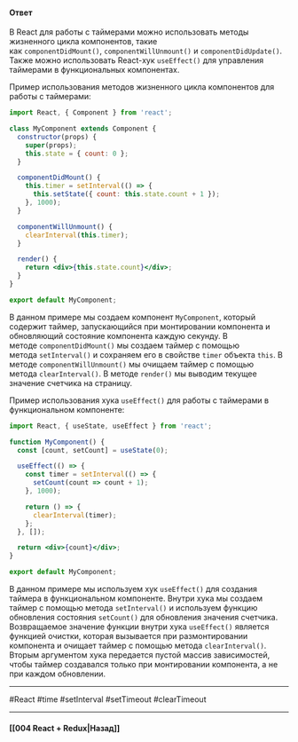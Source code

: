 #### Ответ

В React для работы с таймерами можно использовать методы жизненного цикла компонентов, такие как `componentDidMount()`, `componentWillUnmount()` и `componentDidUpdate()`. Также можно использовать React-хук `useEffect()` для управления таймерами в функциональных компонентах.

Пример использования методов жизненного цикла компонентов для работы с таймерами:

```jsx
import React, { Component } from 'react';

class MyComponent extends Component {
  constructor(props) {
    super(props);
    this.state = { count: 0 };
  }

  componentDidMount() {
    this.timer = setInterval(() => {
      this.setState({ count: this.state.count + 1 });
    }, 1000);
  }

  componentWillUnmount() {
    clearInterval(this.timer);
  }

  render() {
    return <div>{this.state.count}</div>;
  }
}

export default MyComponent;
```

В данном примере мы создаем компонент `MyComponent`, который содержит таймер, запускающийся при монтировании компонента и обновляющий состояние компонента каждую секунду. В методе `componentDidMount()` мы создаем таймер с помощью метода `setInterval()` и сохраняем его в свойстве `timer` объекта `this`. В методе `componentWillUnmount()` мы очищаем таймер с помощью метода `clearInterval()`. В методе `render()` мы выводим текущее значение счетчика на страницу.

Пример использования хука `useEffect()` для работы с таймерами в функциональном компоненте:

```jsx
import React, { useState, useEffect } from 'react';

function MyComponent() {
  const [count, setCount] = useState(0);

  useEffect(() => {
    const timer = setInterval(() => {
      setCount(count => count + 1);
    }, 1000);

    return () => {
      clearInterval(timer);
    };
  }, []);

  return <div>{count}</div>;
}

export default MyComponent;
```

В данном примере мы используем хук `useEffect()` для создания таймера в функциональном компоненте. Внутри хука мы создаем таймер с помощью метода `setInterval()` и используем функцию обновления состояния `setCount()` для обновления значения счетчика. Возвращаемое значение функции внутри хука `useEffect()` является функцией очистки, которая вызывается при размонтировании компонента и очищает таймер с помощью метода `clearInterval()`. Вторым аргументом хука передается пустой массив зависимостей, чтобы таймер создавался только при монтировании компонента, а не при каждом обновлении.

____
#React #time #setInterval #setTimeout #clearTimeout 

____

#### [[004 React + Redux|Назад]]